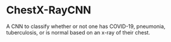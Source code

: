 # ChestX-RayCNN
A CNN to classify whether or not one has COVID-19, pneumonia, tuberculosis, or is normal based on an x-ray of their chest. 
